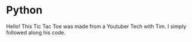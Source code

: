# Python
Hello! 
This Tic Tac Toe was made from a Youtuber Tech with Tim. I simply followed along his code.
